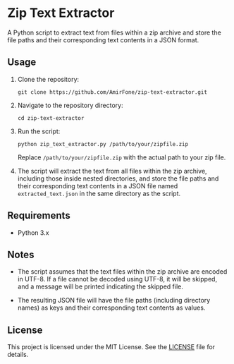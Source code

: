 # Zip Text Extractor

A Python script to extract text from files within a zip archive and store the file paths and their corresponding text contents in a JSON format.

## Usage

1. Clone the repository:
   ```
   git clone https://github.com/AmirFone/zip-text-extractor.git
   ```

2. Navigate to the repository directory:
   ```
   cd zip-text-extractor
   ```

3. Run the script:
   ```
   python zip_text_extractor.py /path/to/your/zipfile.zip
   ```
   Replace `/path/to/your/zipfile.zip` with the actual path to your zip file.

4. The script will extract the text from all files within the zip archive, including those inside nested directories, and store the file paths and their corresponding text contents in a JSON file named `extracted_text.json` in the same directory as the script.

## Requirements

- Python 3.x

## Notes

- The script assumes that the text files within the zip archive are encoded in UTF-8. If a file cannot be decoded using UTF-8, it will be skipped, and a message will be printed indicating the skipped file.

- The resulting JSON file will have the file paths (including directory names) as keys and their corresponding text contents as values.

## License

This project is licensed under the MIT License. See the [LICENSE](LICENSE) file for details.
